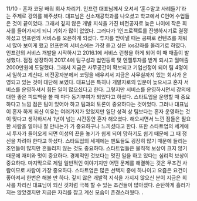 11/10 - 혼자 코딩 배워 회사 차리기. 
인프런 대표님께서 오셔서 ‘훈수말고 사례들기’라는 주제로 강의를 해주셨다. 대표님은 신소재공학과를 나오셨고 학교에서 C언어 수업들은 것이 끝이었다. 
그래서 깊지 않은 개발 지식을 가진 비전공자로 늦은 나이에 작은 회사를 들어가시게 되니 기회가 많이 없었다.
그러다가 1인프로젝트를 진행하시기로 결정하셨고 인프런의 서비스를 오픈하게 되셨다. 투자를 받아낼 때는 공짜로 컨텐츠를 채워서 많아 보이게 했고
인프런의 서비스에는 가장 듣고 싶은 ios강좌를 올리기로 하였다. 인프런의 서비스 개발을 시작하시고 2016.1에 서비스 런칭을 하게 되어 이 때 매출이 
발생했다. 점점 성장하여 2017.4에 팀구성과 법인등록 및 엔젤투자를 받게 되시고 월매출 2000만원에 도달했다. 그래서 지금은 사무공간이 확보되고 
기업선정이 되어 팀 4명이서 일하고 계신다. 비전공자분께서 코딩을 배우셔서 지금은 사무실까지 있는 회사가 운영되고 있는 것이 대단해 보였다. 
대표님은 특히나 개발자로의 입문이 늦으시고 혼자 서비스를 운영하셔서 힘든 일이 많으셨다고 한다. 그렇지만 서비스를 운영하시면서 강의에 대한 좋은 
피드백을 볼 때 마다 동기부여가 되었다고 하셨다. 
스타트업을 운영할 때 중요하다고 느낌 점은 팀이 있어야 하고 팀과의 토론이 중요하다는 것이었다. 
그러나 대표님이 혼자 하게 되신 이유는 여러가지가 있었지만 일단 성격 상 팀보다는 혼자 운영하는 것이 맞다고 생각하셔서 1년이 넘는 시간동안 
혼자 해오셨다. 해오시면서 느낀 점들은 필요한 사람을 얼마나 잘 만나는가 가 중요하구나 느끼셨다고 한다. 
또한 스타트업의 세계에서 투자가 들어오게 되면 이성의 끈을 놓기가 쉽게 되어 망하기도 쉽기 때문에 그 때 정신을 차려야 한다고 하셨다. 
스타트업의 세계에는 멘토들도 굉장히 많기 때문에 들리는 조언들이 많지만 흔들리지 않는 것도 중요하다. 스타트업들은 물직적 보상이 크지 않기 때문에
재미와 멋이 중요하다. 경제적인 것보다는 멋진 일을 하고 있다는 심리적 보상이 중요하다. 마지막으로 제일 일반적인 이야기지만 어떤 문제를 해결하는 것은 
무조건 사람이므로 사람이 가장 중요하다. 
스타트업은 많은 선택지 중에 하나이고 요즘은 요건이 좋아져서 한번은 해볼 만 하다. 
깊지 않은 개발적 지식을 가지지 않으신 분이 지금은 회사를 차리신 대표님이 되신 것처럼 극복 할 수 있는 조건들이 많아졌다.
순탄하게 흘러가지는 않았겠지만 지금은 자리를 잡고 계신 모습이 존경스러웠다. .
